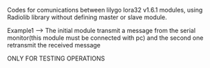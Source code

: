Codes for comunications between lilygo lora32 v1.6.1 modules, using Radiolib library without defining master or slave module. 

Example1 --> The initial module transmit a message from the serial monitor(this module must be connected with pc) and the second one retransmit the received message

ONLY FOR TESTING OPERATIONS
